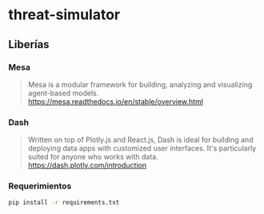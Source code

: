 # threat-simulator

## Liberías

### Mesa
> Mesa is a modular framework for building, analyzing and visualizing agent-based models.
> https://mesa.readthedocs.io/en/stable/overview.html

### Dash
> Written on top of Plotly.js and React.js, Dash is ideal for building and deploying data apps with customized user interfaces. It's particularly suited for anyone who works with data.
> https://dash.plotly.com/introduction


### Requerimientos

~~~bash
pip install -r requirements.txt
~~~